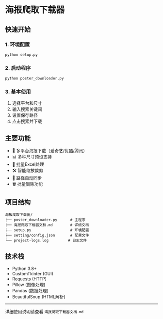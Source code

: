 # 海报爬取下载器

## 快速开始

### 1. 环境配置
```bash
python setup.py
```

### 2. 启动程序
```bash
python poster_downloader.py
```

### 3. 基本使用
1. 选择平台和尺寸
2. 输入搜索关键词
3. 设置保存路径
4. 点击搜索并下载

## 主要功能
- 🎯 多平台海报下载（爱奇艺/优酷/腾讯）
- 📊 多种尺寸预设支持
- 🔄 批量Excel处理
- 🛠️ 智能缩放裁剪
- 📁 路径自动同步
- 🗑️ 批量删除功能

## 项目结构
```
海报爬取下载器/
├── poster_downloader.py      # 主程序
├── 海报爬取下载器文档.md        # 详细文档
├── setup.py                  # 环境配置
├── setting/config.json       # 配置文件
└── project-logs.log         # 日志文件
```

## 技术栈
- Python 3.8+
- CustomTkinter (GUI)
- Requests (HTTP)
- Pillow (图像处理)
- Pandas (数据处理)
- BeautifulSoup (HTML解析)

---
详细使用说明请查看 `海报爬取下载器文档.md`
